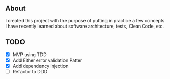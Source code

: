 ## About
I created this project with the purpose of putting in practice a few concepts I have recently learned about software architecture, tests, Clean Code, etc.

## TODO
- [x] MVP using TDD
- [x] Add Either error validation Patter
- [x] Add dependency injection 
- [ ] Refactor to DDD
